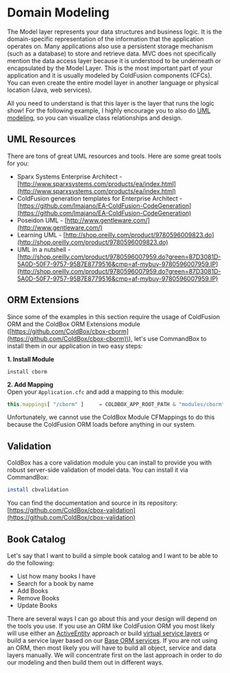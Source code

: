 # Domain Modeling

The Model layer represents your data structures and business logic. It is the domain-specific representation of the information that the application operates on. Many applications also use a persistent storage mechanism \(such as a database\) to store and retrieve data. MVC does not specifically mention the data access layer because it is understood to be underneath or encapsulated by the Model Layer. This is the most important part of your application and it is usually modeled by ColdFusion components \(CFCs\). You can even create the entire model layer in another language or physical location \(Java, web services\).

All you need to understand is that this layer is the layer that runs the logic show! For the following example, I highly encourage you to also do [UML modeling](http://en.wikipedia.org/wiki/Unified_Modeling_Language), so you can visualize class relationships and design.

## UML Resources

There are tons of great UML resources and tools. Here are some great tools for you:

* Sparx Systems Enterprise Architect - [http://www.sparxsystems.com/products/ea/index.html](http://www.sparxsystems.com/products/ea/index.html)
* ColdFusion generation templates for Enterprise Architect - [https://github.com/lmajano/EA-ColdFusion-CodeGeneration](https://github.com/lmajano/EA-ColdFusion-CodeGeneration)
* Poseidon UML - [http://www.gentleware.com/](http://www.gentleware.com/)
* Learning UML - [http://shop.oreilly.com/product/9780596009823.do](http://shop.oreilly.com/product/9780596009823.do)
* UML in a nutshell - [http://shop.oreilly.com/product/9780596007959.do?green=87D3081D-5A0D-50F7-9757-95B7E8779516&cmp=af-mybuy-9780596007959.IP](http://shop.oreilly.com/product/9780596007959.do?green=87D3081D-5A0D-50F7-9757-95B7E8779516&cmp=af-mybuy-9780596007959.IP)

## ORM Extensions

Since some of the examples in this section require the usage of ColdFusion ORM and the ColdBox ORM Extensions module \([https://github.com/ColdBox/cbox-cborm](https://github.com/ColdBox/cbox-cborm)\), let's use CommandBox to install them in our application in two easy steps:

**1. Install Module**

```text
install cborm
```

**2. Add Mapping**  
Open your `Application.cfc` and add a mapping to this module:

```javascript
this.mappings[ "/cborm" ]     = COLDBOX_APP_ROOT_PATH & "modules/cborm";
```

Unfortunately, we cannot use the ColdBox Module CFMappings to do this because the ColdFusion ORM loads before anything in our system.

## Validation

ColdBox has a core validation module you can install to provide you with robust server-side validation of model data. You can install it via CommandBox:

```bash
install cbvalidation
```

You can find the documentation and source in its repository: [https://github.com/ColdBox/cbox-validation](https://github.com/ColdBox/cbox-validation)

## Book Catalog

Let's say that I want to build a simple book catalog and I want to be able to do the following:

* List how many books I have
* Search for a book by name
* Add Books
* Remove Books
* Update Books 

There are several ways I can go about this and your design will depend on the tools you use. If you use an ORM like ColdFusion ORM you most likely will use either an [ActiveEntity](http://wiki.coldbox.org/wiki/ORM:ActiveEntity.cfm) approach or build [virtual service layers](http://wiki.coldbox.org/wiki/ORM:VirtualEntityService.cfm) or build a service layer based on our [Base ORM services](http://wiki.coldbox.org/wiki/ORM:BaseORMService.cfm). If you are not using an ORM, then most likely you will have to build all object, service and data layers manually. We will concentrate first on the last approach in order to do our modeling and then build them out in different ways.


